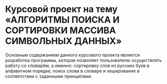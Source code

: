 # Курсовой проект на тему «АЛГОРИТМЫ ПОИСКА И СОРТИРОВКИ МАССИВА СИМВОЛЬНЫХ ДАННЫХ»
Основным содержанием данного курсового проекта является разработка программы, которая позволяет пользователю осуществлять работу со словарём, а именно: 
сортировку слов из русских букв в алфавитном порядке, поиск слова в словаре и хеширование в соответствии с заданными принципами.
